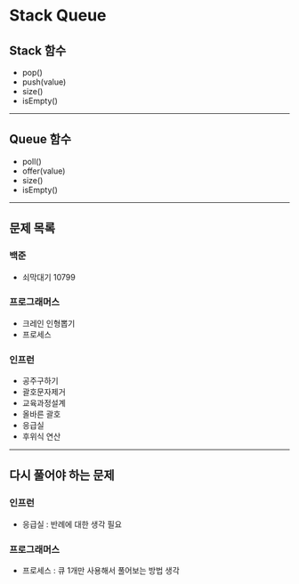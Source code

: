 # Stack Queue

## Stack 함수
- pop()
- push(value)
- size()
- isEmpty()
---
## Queue 함수
- poll()
- offer(value)
- size()
- isEmpty()
---
## 문제 목록
### 백준
- 쇠막대기 10799
### 프로그래머스
- 크레인 인형뽑기
- 프로세스
### 인프런
- 공주구하기
- 괄호문자제거
- 교육과정설계
- 올바른 괄호
- 응급실
- 후위식 연산
---
## 다시 풀어야 하는 문제
### 인프런
- 응급실 : 반례에 대한 생각 필요
### 프로그래머스
- 프로세스 : 큐 1개만 사용해서 풀어보는 방법 생각